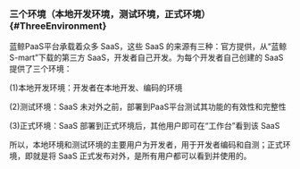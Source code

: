 ### 三个环境（本地开发环境，测试环境，正式环境）{#ThreeEnvironment}

蓝鲸PaaS平台承载着众多 SaaS，这些 SaaS 的来源有三种：官方提供，从“蓝鲸S-mart”下载的第三方 SaaS，开发者自己开发。为每个开发者自己创建的 SaaS 提供了三个环境：

(1)本地开发环境：开发者在本地开发、编码的环境

(2)测试环境：SaaS 未对外之前，部署到PaaS平台测试其功能的有效性和完整性

(3)正式环境：SaaS 部署到正式环境后，其他用户即可在“工作台”看到该 SaaS

所以，本地环境和测试环境的主要用户为开发者，用于开发者编码和自测；正式环境，即就是将 SaaS 正式发布对外，是所有用户都可以看到并使用的。
